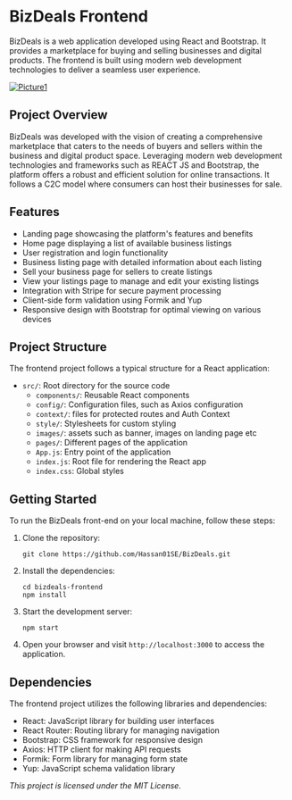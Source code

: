 <h1>BizDeals Frontend</h1>

<p>BizDeals is a web application developed using React and Bootstrap. It provides a marketplace for buying and selling businesses and digital products. The frontend is built using modern web development technologies to deliver a seamless user experience.</p>

<a href="https://imgbb.com/"><img src="https://i.ibb.co/W3gK9rp/Picture1.png" alt="Picture1" border="0"></a>

<h2>Project Overview</h2>

<p>BizDeals was developed with the vision of creating a comprehensive marketplace that caters to the needs of buyers and sellers within the business and digital product space. Leveraging modern web development technologies and frameworks such as REACT JS and Bootstrap, the platform offers a robust and efficient solution for online transactions. It follows a C2C model where consumers can host their businesses for sale.</p>

<h2>Features</h2>

<ul>
  <li>Landing page showcasing the platform's features and benefits</li>
  <li>Home page displaying a list of available business listings</li>
  <li>User registration and login functionality</li>
  <li>Business listing page with detailed information about each listing</li>
  <li>Sell your business page for sellers to create listings</li>
  <li>View your listings page to manage and edit your existing listings</li>
  <li>Integration with Stripe for secure payment processing</li>
  <li>Client-side form validation using Formik and Yup</li>
  <li>Responsive design with Bootstrap for optimal viewing on various devices</li>
</ul>

<h2>Project Structure</h2>

<p>The frontend project follows a typical structure for a React application:</p>

<ul>
  <li><code>src/</code>: Root directory for the source code
    <ul>
      <li><code>components/</code>: Reusable React components</li>
      <li><code>config/</code>: Configuration files, such as Axios configuration</li>
      <li><code>context/</code>: files for protected routes and Auth Context</li>
      <li><code>style/</code>: Stylesheets for custom styling</li>
      <li><code>images/</code>: assets such as banner, images on landing page etc</li>
      <li><code>pages/</code>: Different pages of the application</li>
      <li><code>App.js</code>: Entry point of the application</li>
      <li><code>index.js</code>: Root file for rendering the React app</li>
      <li><code>index.css</code>: Global styles</li>
    </ul>
  </li>
</ul>

<h2>Getting Started</h2>

<p>To run the BizDeals front-end on your local machine, follow these steps:</p>

<ol>
  <li>Clone the repository:</li>

  <pre><code>git clone https://github.com/Hassan01SE/BizDeals.git</code></pre>

  <li>Install the dependencies:</li>

  <pre><code>cd bizdeals-frontend
npm install</code></pre>

  <li>Start the development server:</li>

  <pre><code>npm start</code></pre>

  <li>Open your browser and visit <code>http://localhost:3000</code> to access the application.</li>
</ol>

<h2>Dependencies</h2>

<p>The frontend project utilizes the following libraries and dependencies:</p>

<ul>
  <li>React: JavaScript library for building user interfaces</li>
  <li>React Router: Routing library for managing navigation</li>
  <li>Bootstrap: CSS framework for responsive design</li>
  <li>Axios: HTTP client for making API requests</li>
  <li>Formik: Form library for managing form state</li>
  <li>Yup: JavaScript schema validation library</li>
</ul>

<p><em>This project is licensed under the MIT License.</em></p>
